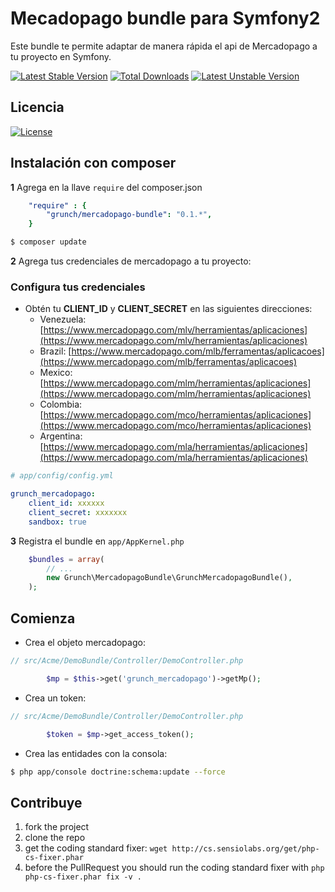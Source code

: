 Mecadopago bundle para Symfony2
============

Este bundle te permite adaptar de manera rápida el api de Mercadopago a tu proyecto en Symfony.

[![Latest Stable Version](https://poser.pugx.org/grunch/mercadopago-bundle/v/stable)](https://packagist.org/packages/grunch/mercadopago-bundle) [![Total Downloads](https://poser.pugx.org/grunch/mercadopago-bundle/downloads)](https://packagist.org/packages/grunch/mercadopago-bundle) [![Latest Unstable Version](https://poser.pugx.org/grunch/mercadopago-bundle/v/unstable)](https://packagist.org/packages/grunch/mercadopago-bundle)

## Licencia
[![License](https://poser.pugx.org/grunch/mercadopago-bundle/license)](https://packagist.org/packages/grunch/mercadopago-bundle)

## Instalación con composer

**1**  Agrega en la llave `require` del composer.json

``` yml
    "require" : {
        "grunch/mercadopago-bundle": "0.1.*",
    }
``` 

``` bash
$ composer update
```
**2** Agrega tus credenciales de mercadopago a tu proyecto:
### Configura tus credenciales

* Obtén tu **CLIENT_ID** y **CLIENT_SECRET** en las siguientes direcciones:
    * Venezuela: [https://www.mercadopago.com/mlv/herramientas/aplicaciones](https://www.mercadopago.com/mlv/herramientas/aplicaciones)
    * Brazil: [https://www.mercadopago.com/mlb/ferramentas/aplicacoes](https://www.mercadopago.com/mlb/ferramentas/aplicacoes)
    * Mexico: [https://www.mercadopago.com/mlm/herramientas/aplicaciones](https://www.mercadopago.com/mlm/herramientas/aplicaciones)
    * Colombia: [https://www.mercadopago.com/mco/herramientas/aplicaciones](https://www.mercadopago.com/mco/herramientas/aplicaciones)
    * Argentina: [https://www.mercadopago.com/mla/herramientas/aplicaciones](https://www.mercadopago.com/mla/herramientas/aplicaciones)
``` yaml
# app/config/config.yml

grunch_mercadopago:
    client_id: xxxxxx
    client_secret: xxxxxxx
    sandbox: true
```

**3** Registra el bundle en ``app/AppKernel.php``

``` php
    $bundles = array(
        // ...
        new Grunch\MercadopagoBundle\GrunchMercadopagoBundle(),
    );
```

## Comienza

- Crea el objeto mercadopago:

``` php
// src/Acme/DemoBundle/Controller/DemoController.php

		$mp = $this->get('grunch_mercadopago')->getMp();
```
- Crea un token:

``` php
// src/Acme/DemoBundle/Controller/DemoController.php

		$token = $mp->get_access_token();
```
- Crea las entidades con la consola:

``` bash
$ php app/console doctrine:schema:update --force
```
## Contribuye

1. fork the project
2. clone the repo
3. get the coding standard fixer: `wget http://cs.sensiolabs.org/get/php-cs-fixer.phar`
4. before the PullRequest you should run the coding standard fixer with `php php-cs-fixer.phar fix -v .`


